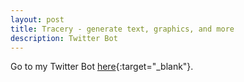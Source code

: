 ```yaml
---
layout: post
title: Tracery - generate text, graphics, and more
description: Twitter Bot
---
```

Go to my Twitter Bot [here](https://gamedesigndude.itch.io/twine-simple-text-adventure){:target="_blank"}.
